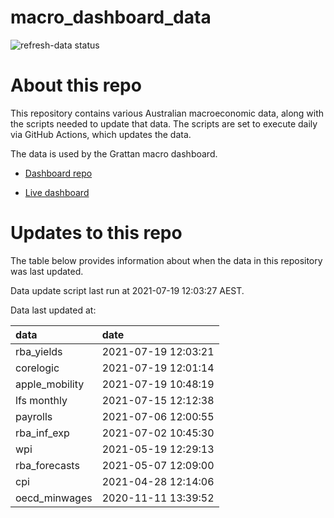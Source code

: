 
<!-- README.md is generated from README.Rmd. Please edit that file -->

# macro\_dashboard\_data

<!-- badges: start -->

![refresh-data
status](https://github.com/grattan/macro_dashboard_data/workflows/refresh-data/badge.svg)

<!-- badges: end -->

# About this repo

This repository contains various Australian macroeconomic data, along
with the scripts needed to update that data. The scripts are set to
execute daily via GitHub Actions, which updates the data.

The data is used by the Grattan macro dashboard.

  - [Dashboard repo](https://github.com/grattan/macrodashboard)

  - [Live dashboard](https://mattcowgill.shinyapps.io/macrodashboard/)

# Updates to this repo

The table below provides information about when the data in this
repository was last updated.

Data update script last run at 2021-07-19 12:03:27 AEST.

Data last updated at:

| data            | date                |
| :-------------- | :------------------ |
| rba\_yields     | 2021-07-19 12:03:21 |
| corelogic       | 2021-07-19 12:01:14 |
| apple\_mobility | 2021-07-19 10:48:19 |
| lfs monthly     | 2021-07-15 12:12:38 |
| payrolls        | 2021-07-06 12:00:55 |
| rba\_inf\_exp   | 2021-07-02 10:45:30 |
| wpi             | 2021-05-19 12:29:13 |
| rba\_forecasts  | 2021-05-07 12:09:00 |
| cpi             | 2021-04-28 12:14:06 |
| oecd\_minwages  | 2020-11-11 13:39:52 |
